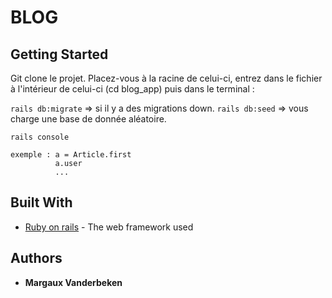 # BLOG

## Getting Started

Git clone le projet.
Placez-vous à la racine de celui-ci, entrez dans le fichier à l'intérieur de celui-ci (cd blog_app) puis dans le terminal :

`rails db:migrate`  => si il y a des migrations down.
`rails db:seed`  => vous charge une base de donnée aléatoire.


`rails console `
```
exemple : a = Article.first
          a.user
          ...

```



## Built With

* [Ruby on rails](https://rubyonrails.org/) - The web framework used



## Authors

* **Margaux Vanderbeken**
